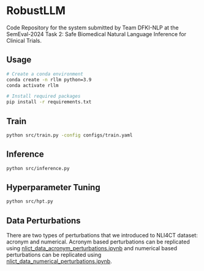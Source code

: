 # RobustLLM
Code Repository for the system submitted by Team DFKI-NLP at the SemEval-2024 Task 2: Safe Biomedical Natural 
Language Inference for Clinical Trials.


## Usage

```bash
# Create a conda environment
conda create -n rllm python=3.9
conda activate rllm

# Install required packages
pip install -r requirements.txt
```

## Train

```bash
python src/train.py -config configs/train.yaml
```

## Inference

```bash
python src/inference.py
```

## Hyperparameter Tuning

```bash
python src/hpt.py
```

## Data Perturbations

There are two types of perturbations that we introduced to NLI4CT dataset: acronym 
    and numerical. Acronym based perturbations can be replicated using 
[nlict_data_acronym_perturbations.ipynb](notebooks/nlict_data_acronym_perturbations.ipynb) 
and numerical based perturbations can be replicated using [nlict_data_numerical_perturbations.ipynb](notebooks/nlict_data_numerical_perturbations.ipynb).

